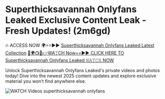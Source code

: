 # Superthicksavannah Onlyfans Leaked Exclusive Content Leak - Fresh Updates! (2m6gd)

🔥 ACCESS NOW 🌍==►► <a href="https://tinyurl.com/3fjeunct" rel="nofollow">Superthicksavannah Onlyfans Leaked Latest Collection</a></h3>
[🔴🌍📺📱👉WA𝚃CH Now==►► CLICK HERE TO Superthicksavannah Onlyfans Leaked 𝚆𝙰𝚃𝙲𝙷 NOW](https://tinyurl.com/3fjeunct)

Unlock Superthicksavannah Onlyfans Leaked's private videos and photos today! Dive into the newest 2025 content updates and explore exclusive material you won’t find anywhere else.


<a href="https://tinyurl.com/3fjeunct" rel="nofollow" data-target="animated-image.originalLink"><img src="https://camo.githubusercontent.com/8a4f000d20f83aca3bf7ec5f350d767afa0574a8a352519fd8cfa583a6f93a33/68747470733a2f2f692e696d6775722e636f6d2f644a486b345a712e676966" alt="WATCH Videos" data-canonical-src="https://i.imgur.com/dJHk4Zq.gif" style="max-width: 100%; display: inline-block;" data-target="animated-image.originalImage"></a>
superthicksavannah onlyfans
